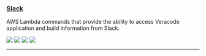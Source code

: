 ### [Slack](https://github.com/ctcampbell/veracode-slack-slash-command)

AWS Lambda commands that provide the ability to access Veracode application and build information from Slack.

![](https://img.shields.io/github/stars/ctcampbell/veracode-slack-slash-command.svg)
![](https://img.shields.io/github/languages/top/ctcampbell/veracode-slack-slash-command)
![](https://img.shields.io/github/contributors/ctcampbell/veracode-slack-slash-command)
[![](https://img.shields.io/github/followers/ctcampbell?label=ctcampbell&style=social)](https://github.com/ctcampbell)

---
